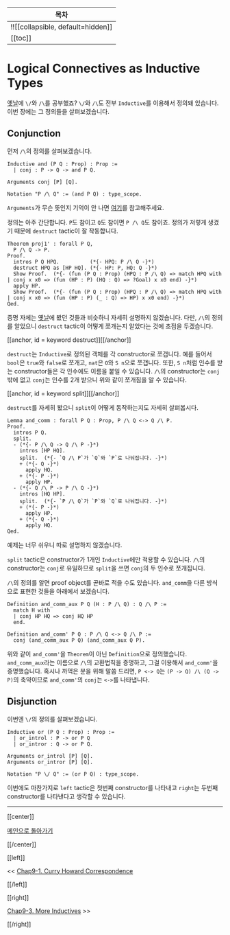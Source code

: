 | 목차 |
|-------------------|
|!![[collapsible, default=hidden]]  |
|[[toc]]|

# Logical Connectives as Inductive Types

[옛날](Chap6-1.html)에 `\/`와 `/\`를 공부했죠? `\/`와 `/\`도 전부 `Inductive`를 이용해서 정의돼 있습니다. 이번 장에는 그 정의들을 살펴보겠습니다.

## Conjunction

먼저 `/\`의 정의를 살펴보겠습니다.

```haskell, line_num
Inductive and (P Q : Prop) : Prop :=
  | conj : P -> Q -> and P Q.

Arguments conj [P] [Q].

Notation "P /\ Q" := (and P Q) : type_scope.
```

`Arguments`가 무슨 뜻인지 기억이 안 나면 [여기](Chap4-1.html#keywordarguments)를 참고해주세요.

정의는 아주 간단합니다. `P`도 참이고 `Q`도 참이면 `P /\ Q`도 참이죠. 정의가 저렇게 생겼기 때문에 `destruct` tactic이 잘 작동합니다.

```haskell, line_num
Theorem proj1' : forall P Q,
  P /\ Q -> P.
Proof.
  intros P Q HPQ.          (*{- HPQ: P /\ Q -}*)
  destruct HPQ as [HP HQ]. (*{- HP: P, HQ: Q -}*)
  Show Proof.  (*{- (fun (P Q : Prop) (HPQ : P /\ Q) => match HPQ with | conj x x0 => (fun (HP : P) (HQ : Q) => ?Goal) x x0 end) -}*)
  apply HP.
  Show Proof.  (*{- (fun (P Q : Prop) (HPQ : P /\ Q) => match HPQ with | conj x x0 => (fun (HP : P) (_ : Q) => HP) x x0 end) -}*)
Qed.
```

증명 자체는 [옛날](Chap6-1.html)에 봤던 것들과 비슷하니 자세히 설명하지 않겠습니다. 다만, `/\`의 정의를 알았으니 `destruct` tactic이 어떻게 쪼개는지 알았다는 것에 초점을 두겠습니다.

[[anchor, id = keyword destruct]][[/anchor]]

`destruct`는 `Inductive`로 정의된 객체를 각 constructor로 쪼갭니다. 예를 들어서 `bool`은 `true`와 `false`로 쪼개고, `nat`은 `O`와 `S n`으로 쪼갭니다. 또한, `S n`처럼 인수를 받는 constructor들은 각 인수에도 이름을 붙일 수 있습니다. `/\`의 constructor는 `conj`밖에 없고 `conj`는 인수를 2개 받으니 위와 같이 쪼개짐을 알 수 있습니다.

[[anchor, id = keyword split]][[/anchor]]

`destruct`를 자세히 봤으니 `split`이 어떻게 동작하는지도 자세히 살펴봅시다.

```haskell, line_num
Lemma and_comm : forall P Q : Prop, P /\ Q <-> Q /\ P.
Proof.
  intros P Q.
  split.
  - (*{- P /\ Q -> Q /\ P -}*)
    intros [HP HQ].
    split.  (*{- `Q /\ P`가 `Q`와 `P`로 나눠집니다. -}*)
    + (*{- Q -}*)
      apply HQ.
    + (*{- P -}*)
      apply HP.
  - (*{- Q /\ P -> P /\ Q -}*)
    intros [HQ HP].
    split.  (*{- `P /\ Q`가 `P`와 `Q`로 나눠집니다. -}*)
    + (*{- P -}*)
      apply HP.
    + (*{- Q -}*)
      apply HQ.
Qed.
```

예제는 너무 쉬우니 따로 설명하지 않겠습니다.

`split` tactic은 constructor가 1개인 `Inductive`에만 적용할 수 있습니다. `/\`의 constructor는 `conj`로 유일하므로 `split`을 쓰면 `conj`의 두 인수로 쪼개집니다.

`/\`의 정의를 알면 proof object를 곧바로 적을 수도 있습니다. `and_comm`을 다른 방식으로 표현한 것들을 아래에서 보겠습니다.

```haskell, line_num
Definition and_comm_aux P Q (H : P /\ Q) : Q /\ P :=
  match H with
  | conj HP HQ => conj HQ HP
  end.

Definition and_comm' P Q : P /\ Q <-> Q /\ P :=
  conj (and_comm_aux P Q) (and_comm_aux Q P).
```

위와 같이 `and_comm'`을 `Theorem`이 아닌 `Definition`으로 정의했습니다. `and_comm_aux`라는 이름으로 `/\`의 교환법칙을 증명하고, 그걸 이용해서 `and_comm'`을 증명했습니다. 혹시나 까먹은 분을 위해 말씀 드리면, `P <-> Q`는 `(P -> Q) /\ (Q -> P)`의 축약이므로 `and_comm'`의 `conj`는 `<->`를 나타냅니다.

## Disjunction

이번엔 `\/`의 정의를 살펴보겠습니다.

```haskell, line_num
Inductive or (P Q : Prop) : Prop :=
  | or_introl : P -> or P Q
  | or_intror : Q -> or P Q.

Arguments or_introl [P] [Q].
Arguments or_intror [P] [Q].

Notation "P \/ Q" := (or P Q) : type_scope.
```

이번에도 마찬가지로 `left` tactic은 첫번째 constructor를 나타내고 `right`는 두번째 constructor를 나타낸다고 생각할 수 있습니다.

---

[[center]]

[메인으로 돌아가기](index.html)

[[/center]]

[[left]]

<< [Chap9-1. Curry Howard Correspondence](Chap9-1.html)

[[/left]]

[[right]]

[Chap9-3. More Inductives](Chap9-3.html) >>

[[/right]]